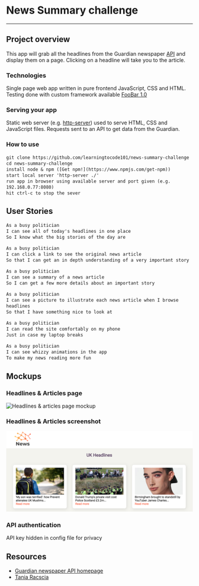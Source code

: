 # News Summary challenge
------------------------
## Project overview

This app will grab all the headlines from the Guardian newspaper [API](https://open-platform.theguardian.com/documentation/) and display them on a page.  Clicking on a headline will take you to the article.

### Technologies

Single page web app written in pure frontend JavaScript, CSS and HTML.  
Testing done with custom framework available [FooBar 1.0](https://github.com/learningtocode101/custom_framework)

### Serving your app

Static web server (e.g. [http-server](https://www.npmjs.com/package/http-server)) used to serve HTML, CSS and JavaScript files. Requests sent to an API to get data from the Guardian.

### How to use
```
git clone https://github.com/learningtocode101/news-summary-challenge
cd news-summary-challenge
install node & npm ([Get npm!](https://www.npmjs.com/get-npm))
start local server 'http-server ./'
run app in browser using available server and port given (e.g. 192.168.0.77:8080)
hit ctrl-c to stop the sever
```

## User Stories

```
As a busy politician
I can see all of today's headlines in one place
So I know what the big stories of the day are
```

```
As a busy politician
I can click a link to see the original news article
So that I can get an in depth understanding of a very important story
```

```
As a busy politician
I can see a summary of a news article
So I can get a few more details about an important story
```

```
As a busy politician
I can see a picture to illustrate each news article when I browse headlines
So that I have something nice to look at
```

```
As a busy politician
I can read the site comfortably on my phone
Just in case my laptop breaks
```

```
As a busy politician
I can see whizzy animations in the app
To make my news reading more fun
```

## Mockups

### Headlines & Articles page
![Headlines & articles page mockup](https://s3.amazonaws.com/assets.mockflow.com/app/wireframepro/company/C7ffb35d05c2e41edaf8e6a67f82eab02/projects/Mc64316e809079116af5ac6334f6b46e51547045656488/pages/D921b927239690a24a4ce7044dfba830c/image/D921b927239690a24a4ce7044dfba830c.png)
### Headlines & Articles screenshot
![Headlines main page](/images/app.png)

### API authentication

API key hidden in config file for privacy

## Resources

* [Guardian newspaper API homepage](http://open-platform.theguardian.com/documentation/)
* [Tania Racscia](https://www.taniarascia.com/how-to-connect-to-an-api-with-javascript/)
